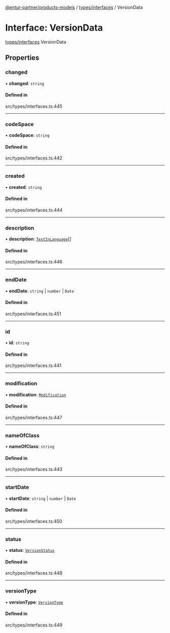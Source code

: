[@entur-partner/products-models](../README.md) / [types/interfaces](../modules/types_interfaces.md) / VersionData

# Interface: VersionData

[types/interfaces](../modules/types_interfaces.md).VersionData

## Properties

### changed

• **changed**: `string`

#### Defined in

src/types/interfaces.ts:445

___

### codeSpace

• **codeSpace**: `string`

#### Defined in

src/types/interfaces.ts:442

___

### created

• **created**: `string`

#### Defined in

src/types/interfaces.ts:444

___

### description

• **description**: [`TextInLanguage`](../modules/types_types.md#textinlanguage)[]

#### Defined in

src/types/interfaces.ts:446

___

### endDate

• **endDate**: `string` \| `number` \| `Date`

#### Defined in

src/types/interfaces.ts:451

___

### id

• **id**: `string`

#### Defined in

src/types/interfaces.ts:441

___

### modification

• **modification**: [`Modification`](../enums/types_enums.Modification.md)

#### Defined in

src/types/interfaces.ts:447

___

### nameOfClass

• **nameOfClass**: `string`

#### Defined in

src/types/interfaces.ts:443

___

### startDate

• **startDate**: `string` \| `number` \| `Date`

#### Defined in

src/types/interfaces.ts:450

___

### status

• **status**: [`VersionStatus`](../enums/types_enums.VersionStatus.md)

#### Defined in

src/types/interfaces.ts:448

___

### versionType

• **versionType**: [`VersionType`](../enums/types_enums.VersionType.md)

#### Defined in

src/types/interfaces.ts:449
